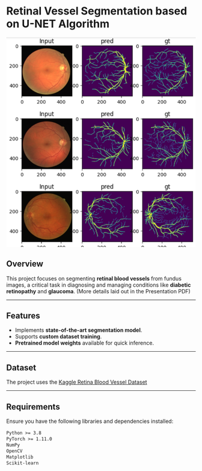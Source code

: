 # Retinal Vessel Segmentation based on U-NET Algorithm
![](images/Results.png)


## **Overview**
This project focuses on segmenting **retinal blood vessels** from fundus images, a critical task in diagnosing and managing conditions like **diabetic retinopathy** and **glaucoma**. (More details laid out in the Presentation PDF)


---

## **Features**
- Implements **state-of-the-art segmentation model**.
- Supports **custom dataset training**.
- **Pretrained model weights** available for quick inference.

---

## **Dataset**
The project uses the [Kaggle Retina Blood Vessel Dataset](https://www.kaggle.com/datasets/abdallahwagih/retina-blood-vessel)

---

## **Requirements**
Ensure you have the following libraries and dependencies installed:

```plaintext
Python >= 3.8
PyTorch >= 1.11.0
NumPy
OpenCV
Matplotlib
Scikit-learn



